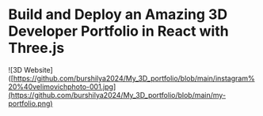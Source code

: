 # Build and Deploy an Amazing 3D Developer Portfolio in React with Three.js

![3D Website]([https://github.com/burshilya2024/My_3D_portfolio/blob/main/instagram%20%40velimovichphoto-001.jpg](https://github.com/burshilya2024/My_3D_portfolio/blob/main/my-portfolio.png)

